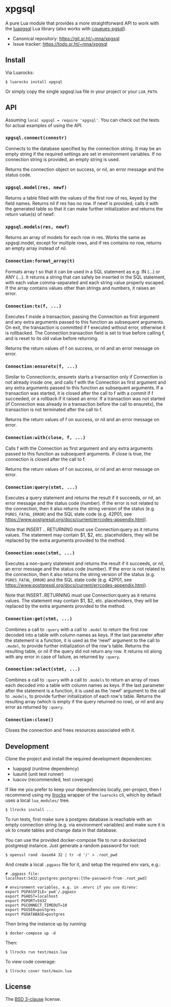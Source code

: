 # xpgsql

A pure Lua module that provides a more straightforward API to work with the [luapgsql] Lua library (also works with [cqueues-pgsql]).

* Canonical repository: https://git.sr.ht/~mna/xpgsql
* Issue tracker: https://todo.sr.ht/~mna/xpgsql

## Install

Via Luarocks:

```
$ luarocks install xpgsql
```

Or simply copy the single xpgsql.lua file in your project or your `LUA_PATH`.

## API

Assuming `local xpgsql = require 'xpgsql'`. You can check out the tests for actual examples of using the API.

### `xpgsql.connect(connstr)`

Connects to the database specified by the connection string.  It may be an
empty string if the required settings are set in environment variables. If
no connection string is provided, an empty string is used.

Returns the connection object on success, or nil, an error message and the
status code.

### `xpgsql.model(res, newf)`

Returns a table filled with the values of the first row of res, keyed by
the field names. Returns nil if res has no row. If newf is provided,
calls it with the generated table so that it can make further
initialization and returns the return value(s) of newf.

### `xpgsql.models(res, newf)`

Returns an array of models for each row in res. Works the same as
xpgsql.model, except for multiple rows, and if res contains no row, returns
an empty array instead of nil.

### `Connection:format_array(t)`

Formats array t so that it can be used in a SQL statement as
e.g. IN (...) or ANY (...). It returns a string that can safely
be inserted in the SQL statement, with each value comma-separated
and each string value properly escaped. If the array contains
values other than strings and numbers, it raises an error.

### `Connection:tx(f, ...)`

Executes f inside a transaction, passing the Connection as first argument
and any extra arguments passed to this function as subsequent arguments. On
exit, the transaction is committed if f executed without error, otherwise it
is rollbacked. The Connection.transaction field is set to true before calling
f, and is reset to its old value before returning.

Returns the return values of f on success, or nil and an error message on
error.

### `Connection:ensuretx(f, ...)`

Similar to Connection:tx, ensuretx starts a transaction only if Connection
is not already inside one, and calls f with the Connection as first argument
and any extra arguments passed to this function as subsequent arguments.
If a transaction was started, it is closed after the call to f with a commit
if f succeeded, or a rollback if it raised an error. If a transaction was
not started (if Connection was already in a transaction before the call to
ensuretx), the transaction is not terminated after the call to f.

Returns the return values of f on success, or nil and an error message on
error.

### `Connection:with(close, f, ...)`

Calls f with the Connection as first argument and any extra arguments passed
to this function as subsequent arguments. If close is true, the connection
is closed after the call to f.

Returns the return values of f on success, or nil and an error message on
error.

### `Connection:query(stmt, ...)`

Executes a query statement and returns the result if it succeeds, or nil, an
error message and the status code (number). If the error is not related to the
connection, then it also returns the string version of the status (e.g. `PGRES_FATAL_ERROR`)
and the SQL state code (e.g. 42P01, see https://www.postgresql.org/docs/current/errcodes-appendix.html).

Note that INSERT .. RETURNING must use Connection:query as it returns
values. The statement may contain $1, $2, etc. placeholders, they will be
replaced by the extra arguments provided to the method.

### `Connection:exec(stmt, ...)`

Executes a non-query statement and returns the result if it succeeds, or
nil, an error message and the status code (number). If the error is not
related to the connection, then it also returns the string version of the
status (e.g. `PGRES_FATAL_ERROR`) and the SQL state code (e.g. 42P01, see
https://www.postgresql.org/docs/current/errcodes-appendix.html).

Note that INSERT..RETURNING must use Connection:query as it returns values.
The statement may contain $1, $2, etc. placeholders, they will be replaced
by the extra arguments provided to the method.

### `Connection:get(stmt, ...)`

Combines a call to `:query` with a call to `.model` to return the first row
decoded into a table with column names as keys. If the last parameter
after the statement is a function, it is used as the 'newf' argument to
the call to `.model`, to provide further initialization of the row's table.
Returns the resulting table, or nil if the query did not return any row.
It returns nil along with any error in case of failure, as returned by
`:query`.

### `Connection:select(stmt, ...)`

Combines a call to `:query` with a call to `.models` to return an array of rows
each decoded into a table with column names as keys. If the last parameter
after the statement is a function, it is used as the 'newf' argument to
the call to `.models`, to provide further initialization of each row's table.
Returns the resulting array (which is empty if the query returned no row),
or nil and any error as returned by `:query`.

### `Connection:close()`

Closes the connection and frees resources associated with it.

## Development

Clone the project and install the required development dependencies:

* luapgsql (runtime dependency)
* luaunit (unit test runner)
* luacov (recommended, test coverage)

If like me you prefer to keep your dependencies locally, per-project, then I recommend using my [llrocks] wrapper of the `luarocks` cli, which by default uses a local `lua_modules/` tree.

```
$ llrocks install ...
```

To run tests, first make sure a postgres database is reachable with
an empty connection string (e.g. via environment variables) and make
sure it is ok to create tables and change data in that database.

You can use the provided docker-compose file to run a dockerized postgresql
instance. Just generate a random password for root:

```
$ openssl rand -base64 32 | tr -d '/' > .root_pwd
```

And create a local `.pgpass` file for it, and setup the required env vars, e.g.:

```
# .pgpass file:
localhost:5432:postgres:postgres:[the-password-from-.root_pwd]

# environment variables, e.g. in .envrc if you use direnv:
export PGPASSFILE=`pwd`/.pgpass
export PGHOST=localhost
export PGPORT=5432
export PGCONNECT_TIMEOUT=10
export PGUSER=postgres
export PGDATABASE=postgres
```

Then bring the instance up by running:

```
$ docker-compose up -d
```

Then:

```
$ llrocks run test/main.lua
```

To view code coverage:

```
$ llrocks cover test/main.lua
```

## License

The [BSD 3-clause][bsd] license.

[bsd]: http://opensource.org/licenses/BSD-3-Clause
[llrocks]: https://git.sr.ht/~mna/llrocks
[luapgsql]: https://github.com/arcapos/luapgsql
[cqueues-pgsql]: https://github.com/daurnimator/cqueues-pgsql
